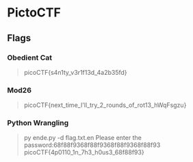 # PictoCTF

## Flags


### Obedient Cat

> picoCTF{s4n1ty_v3r1f13d_4a2b35fd}

### Mod26
> picoCTF{next_time_I'll_try_2_rounds_of_rot13_hWqFsgzu}

### Python Wrangling
> py ende.py -d flag.txt.en
> Please enter the password:68f88f9368f88f9368f88f9368f88f93
> picoCTF{4p0110_1n_7h3_h0us3_68f88f93}